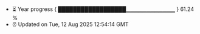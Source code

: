 - ⏳ Year progress { ██████████████████▁▁▁▁▁▁▁▁▁▁▁▁ } 61.24 %
- ⏰ Updated on Tue, 12 Aug 2025 12:54:14 GMT

